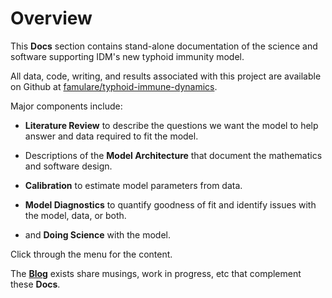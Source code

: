 # Overview

This **Docs** section contains stand-alone documentation of the science and software supporting IDM's new typhoid immunity model. 

All data, code, writing, and results associated with this project are available on Github at [famulare/typhoid-immune-dynamics](https://github.com/famulare/typhoid-immune-dynamics).

Major components include:

- **Literature Review** to describe the questions we want the model to help answer and data required to fit the model.

- Descriptions of the **Model Architecture** that document the mathematics and software design.

- **Calibration** to estimate model parameters from data.

- **Model Diagnostics** to quantify goodness of fit and identify issues with the model, data, or both.

- and **Doing Science** with the model.

Click through the menu for the content.

The [**Blog**](../blog/index.md) exists share musings, work in progress, etc that complement these **Docs**.